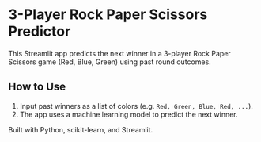 
# 3-Player Rock Paper Scissors Predictor

This Streamlit app predicts the next winner in a 3-player Rock Paper Scissors game (Red, Blue, Green) using past round outcomes.

## How to Use

1. Input past winners as a list of colors (e.g. `Red, Green, Blue, Red, ...`).
2. The app uses a machine learning model to predict the next winner.

Built with Python, scikit-learn, and Streamlit.
